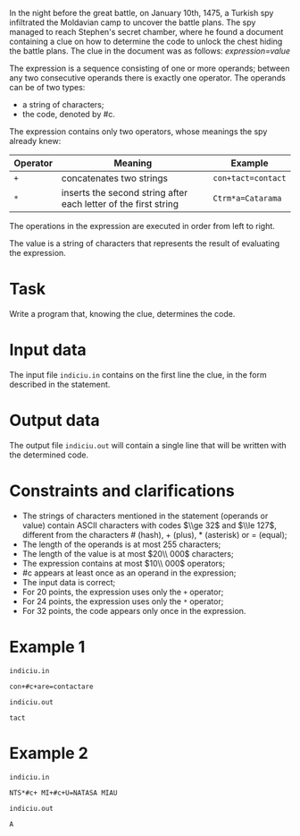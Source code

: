 In the night before the great battle, on January 10th, 1475, a Turkish spy infiltrated the Moldavian camp to uncover the battle plans. The spy managed to reach Stephen's secret chamber, where he found a document containing a clue on how to determine the code to unlock the chest hiding the battle plans. The clue in the document was as follows:
*expression=value*

The expression is a sequence consisting of one or more operands; between any two consecutive operands there is exactly one operator. The operands can be of two types:
* a string of characters;
* the code, denoted by #c.

The expression contains only two operators, whose meanings the spy already knew:

|Operator|Meaning|Example|
|--------|-------|-------|
|`+`     |concatenates two strings|`con+tact=contact`|
|`*`     |inserts the second string after each letter of the first string|`Ctrm*a=Catarama`|

The operations in the expression are executed in order from left to right.

The value is a string of characters that represents the result of evaluating the expression.

# Task

Write a program that, knowing the clue, determines the code.

# Input data

The input file `indiciu.in` contains on the first line the clue, in the form described in the statement.

# Output data

The output file `indiciu.out` will contain a single line that will be written with the determined code.

# Constraints and clarifications
* The strings of characters mentioned in the statement (operands or value) contain ASCII characters with codes  $\\ge 32$ and $\\le 127$, different from the characters # (hash), + (plus), * (asterisk) or = (equal);
* The length of the operands is at most $255$ characters;
* The length of the value is at most $20\\ 000$ characters;
* The expression contains at most $10\\ 000$ operators;
* #c appears at least once as an operand in the expression;
* The input data is correct;
* For $20$ points, the expression uses only the `+` operator;
* For $24$ points, the expression uses only the `*` operator;
* For $32$ points, the code appears only once in the expression.

# Example 1

`indiciu.in`
```text
con+#c+are=contactare
```

`indiciu.out`
```
tact
```

# Example 2

`indiciu.in`
```text
NTS*#c+ MI+#c+U=NATASA MIAU
```

`indiciu.out`
```
A
```